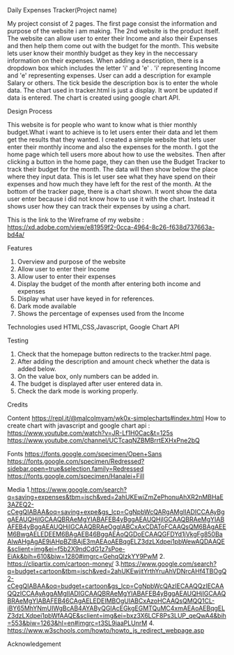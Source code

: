 Daily Expenses Tracker(Project name)

My project consist of 2 pages. The first page consist the information and purpose of the website i am making. The 2nd website is the product itself.
The website can allow user to enter their Income and also their Expenses and then help them come out with the budget for the month. This website lets user
know their monthly budget as they key in the neccessary information on their expenses. When adding a description, there is a dropdown box which includes the
letter 'i' and 'e' . 'i' representing Income and 'e' representing expenses. User can add a description for example Salary or others. The tick beside the 
description box is to enter the whole data. The chart used in tracker.html is just a display. It wont be updated if data is entered. The chart is created
using google chart API. 

Design Process

This website is for people who want to know what is thier monthly budget.What i want to achieve is to let users enter their data and let them get the results
that they wanted. I created a simple website that lets user enter their monthly income and also the expenses for the month. I got the home page which tell 
users more about how to use the websites. Then after clicking a button in the home page, they can then use the Budget Tracker to track their budget for the
month. The data will then show below the place where they input data. This is let user see what they have spend on their expenses and how much they have left
for the rest of the month. At the bottom of the tracker page, there is a chart shown. It wont show the data user enter because i did not know how to use it
with the chart. Instead it shows user how they can track their expenses by using a chart.

This is the link to the Wireframe of my website : https://xd.adobe.com/view/e81959f2-0cca-4964-8c26-f638d737663a-bd4a/


Features
1. Overview and purpose of the website
2. Allow user to enter their Income
3. Allow user to enter their expenses
4. Display the budget of the month after entering both income and expenses
5. Display what user have keyed in for references.
6. Dark mode available
7. Shows the percentage of expenses used from the Income
	


Technologies used
HTML,CSS,Javascript, Google Chart API

Testing
1. Check that the homepage button redirects to the tracker.html page.
2. After adding the description and amount check whether the data is added below.
3. On the value box, only numbers can be added in.
4. The budget is displayed after user entered data in.
5. Check the dark mode is working properly.

Credits

Content
https://repl.it/@malcolmyam/wk0x-simplecharts#index.html
How to create chart with javascript and google chart api : https://www.youtube.com/watch?v=JR-Lf1H0Cac&t=125s
https://www.youtube.com/channel/UCTcaqNZBMBrrtEXHxPne2bQ

Fonts
https://fonts.google.com/specimen/Open+Sans
https://fonts.google.com/specimen/Redressed?sidebar.open=true&selection.family=Redressed
https://fonts.google.com/specimen/Hanalei+Fill

Media
1.https://www.google.com/search?q=saving+expenses&tbm=isch&ved=2ahUKEwiZmZePhonuAhXR2nMBHaE3AZEQ2-cCegQIABAA&oq=saving+expe&gs_lcp=CgNpbWcQARgAMgIIADICCAAyBggAEAUQHjIGCAAQBRAeMgYIABAFEB4yBggAEAUQHjIGCAAQBRAeMgYIABAFEB4yBggAEAUQHjIGCAAQBRAeOggIABCxAxCDAToFCAAQsQM6BAgAEEM6BwgAELEDEEM6BAgAEB46BggAEAoQGDoECAAQGFDYd1jVkgFg850BaAlwAHgAgAE9iAHpBZIBAjE3mAEAoAEBqgELZ3dzLXdpei1pbWewAQDAAQE&sclient=img&ei=f5b2X9ndCdG1z7sPoe-EiAk&bih=610&biw=1280#imgrc=GehqQlzkYY9PwM
2. https://clipartix.com/cartoon-money/
3.https://www.google.com/search?q=budget+cartoon&tbm=isch&ved=2ahUKEwjitYrthYruAhVDNrcAHf4TBOgQ2-cCegQIABAA&oq=budget+cartoon&gs_lcp=CgNpbWcQAzIECAAQQzIECAAQQzICCAAyAggAMgIIADIGCAAQBRAeMgYIABAFEB4yBggAEAUQHjIGCAAQBRAeMgYIABAFEB46CAgAELEDEIMBOgUIABCxAzoHCAAQsQMQQ1CL-iBY65MhYNmUIWgBcAB4AYAByQGIAcEGkgEGMTQuMC4xmAEAoAEBqgELZ3dzLXdpei1pbWfAAQE&sclient=img&ei=bxz3X6LCF8Ps3LUP_qeQwA4&bih=553&biw=1263&hl=en#imgrc=t3SL9iaaPLUnrM
4. https://www.w3schools.com/howto/howto_js_redirect_webpage.asp



Acknowledgement

